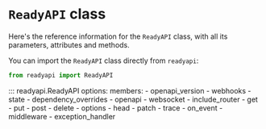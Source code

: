 # `ReadyAPI` class

Here's the reference information for the `ReadyAPI` class, with all its parameters,
attributes and methods.

You can import the `ReadyAPI` class directly from `readyapi`:

```python
from readyapi import ReadyAPI
```

::: readyapi.ReadyAPI
    options:
        members:
            - openapi_version
            - webhooks
            - state
            - dependency_overrides
            - openapi
            - websocket
            - include_router
            - get
            - put
            - post
            - delete
            - options
            - head
            - patch
            - trace
            - on_event
            - middleware
            - exception_handler
